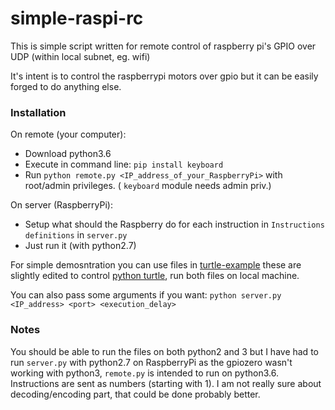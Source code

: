 # simple-raspi-rc
This is simple script written for remote control of raspberry pi's GPIO over UDP (within local subnet, eg. wifi)

It's intent is to control the raspberrypi motors over gpio but it can be easily forged to do anything else.

### Installation
On remote (your computer): 
- Download python3.6
- Execute in command line: `pip install keyboard`
- Run `python remote.py <IP_address_of_your_RaspberryPi>` with root/admin privileges. ( `keyboard` module needs admin priv.)

On server (RaspberryPi):
- Setup what should the Raspberry do for each instruction in `Instructions definitions` in `server.py`
- Just run it (with python2.7)

For simple demosntration you can use files in [turtle-example](tree/master/turtle-example) these are slightly edited to control [python turtle](https://docs.python.org/3.3/library/turtle.html?highlight=turtle), run both files on local machine.

You can also pass some arguments if you want: `python server.py <IP_address> <port> <execution_delay>`


### Notes
You should be able to run the files on both python2 and 3 but I have had to run `server.py` with python2.7 on RaspberryPi as the gpiozero wasn't working with python3, `remote.py` is intended to run on python3.6.
Instructions are sent as numbers (starting with 1). 
I am not really sure about decoding/encoding part, that could be done probably better.
